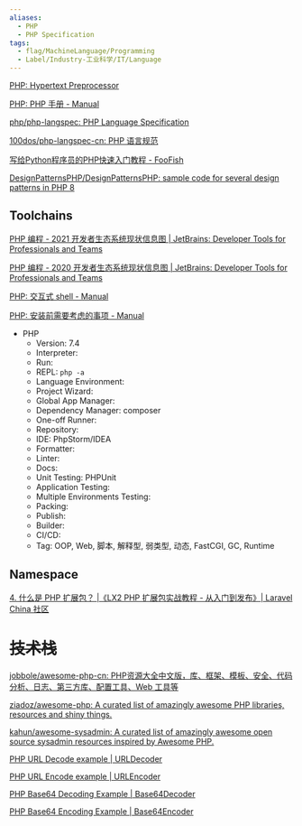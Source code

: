 ```yaml
---
aliases:
  - PHP
  - PHP Specification
tags:
  - flag/MachineLanguage/Programming
  - Label/Industry-工业科学/IT/Language
---
```


[PHP: Hypertext Preprocessor](https://www.php.net/)

[PHP: PHP 手册 - Manual](https://www.php.net/manual/zh/index.php)

[php/php-langspec: PHP Language Specification](https://github.com/php/php-langspec)

[100dos/php-langspec-cn: PHP 语言规范](https://github.com/100dos/php-langspec-cn)

[写给Python程序员的PHP快速入门教程 - FooFish](https://foofish.net/php-tutorial.html)

[DesignPatternsPHP/DesignPatternsPHP: sample code for several design patterns in PHP 8](https://github.com/DesignPatternsPHP/DesignPatternsPHP)



## Toolchains

[PHP 编程 - 2021 开发者生态系统现状信息图 | JetBrains: Developer Tools for Professionals and Teams](https://www.jetbrains.com/zh-cn/lp/devecosystem-2021/php/)

[PHP 编程 - 2020 开发者生态系统现状信息图 | JetBrains: Developer Tools for Professionals and Teams](https://www.jetbrains.com/zh-cn/lp/devecosystem-2020/php/)

[PHP: 交互式 shell - Manual](https://www.php.net/manual/zh/features.commandline.interactive.php)

[PHP: 安装前需要考虑的事项 - Manual](https://www.php.net/manual/zh/install.general.php)

- PHP
    * Version: 7.4
    * Interpreter: 
    * Run: 
    * REPL: `php -a`
    * Language Environment: 
    * Project Wizard: 
    * Global App Manager: 
    * Dependency Manager: composer
    * One-off Runner: 
    * Repository: 
    * IDE: PhpStorm/IDEA
    * Formatter: 
    * Linter: 
    * Docs: 
    * Unit Testing: PHPUnit
    * Application Testing: 
    * Multiple Environments Testing: 
    * Packing: 
    * Publish: 
    * Builder: 
    * CI/CD: 
    * Tag: OOP, Web, 脚本, 解释型, 弱类型, 动态, FastCGI, GC, Runtime


## Namespace

[4. 什么是 PHP 扩展包？ |《LX2 PHP 扩展包实战教程 - 从入门到发布》| Laravel China 社区](https://learnku.com/courses/creating-package/what-is-the-php-expansion-package/2066)



# ~~技术栈~~

[jobbole/awesome-php-cn: PHP资源大全中文版，库、框架、模板、安全、代码分析、日志、第三方库、配置工具、Web 工具等](https://github.com/jobbole/awesome-php-cn)

[ziadoz/awesome-php: A curated list of amazingly awesome PHP libraries, resources and shiny things.](https://github.com/ziadoz/awesome-php)

[kahun/awesome-sysadmin: A curated list of amazingly awesome open source sysadmin resources inspired by Awesome PHP.](https://github.com/kahun/awesome-sysadmin)

[PHP URL Decode example | URLDecoder](https://www.urldecoder.io/php/)

[PHP URL Encode example | URLEncoder](https://www.urlencoder.io/php/)

[PHP Base64 Decoding Example | Base64Decoder](https://www.base64decoder.io/php/)

[PHP Base64 Encoding Example | Base64Encoder](https://www.base64encoder.io/php/)



